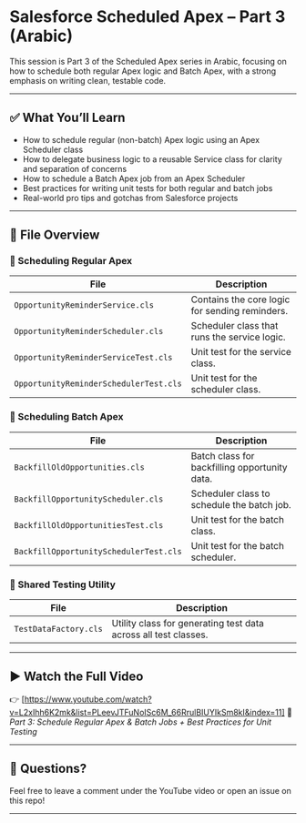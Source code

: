 # Salesforce Scheduled Apex – Part 3 (Arabic)
This session is Part 3 of the Scheduled Apex series in Arabic, focusing on how to schedule both regular Apex logic and Batch Apex, with a strong emphasis on writing clean, testable code.

---

## ✅ What You’ll Learn

- How to schedule regular (non-batch) Apex logic using an Apex Scheduler class  
- How to delegate business logic to a reusable Service class for clarity and separation of concerns  
- How to schedule a Batch Apex job from an Apex Scheduler  
- Best practices for writing unit tests for both regular and batch jobs  
- Real-world pro tips and gotchas from Salesforce projects  

---

## 📁 File Overview

### 🔹 Scheduling Regular Apex

| File | Description |
|------|-------------|
| `OpportunityReminderService.cls` | Contains the core logic for sending reminders. |
| `OpportunityReminderScheduler.cls` | Scheduler class that runs the service logic. |
| `OpportunityReminderServiceTest.cls` | Unit test for the service class. |
| `OpportunityReminderSchedulerTest.cls` | Unit test for the scheduler class. |

### 🔹 Scheduling Batch Apex

| File | Description |
|------|-------------|
| `BackfillOldOpportunities.cls` | Batch class for backfilling opportunity data. |
| `BackfillOpportunityScheduler.cls` | Scheduler class to schedule the batch job. |
| `BackfillOldOpportunitiesTest.cls` | Unit test for the batch class. |
| `BackfillOpportunitySchedulerTest.cls` | Unit test for the batch scheduler. |

### 🧪 Shared Testing Utility

| File | Description |
|------|-------------|
| `TestDataFactory.cls` | Utility class for generating test data across all test classes. |

---

## ▶️ Watch the Full Video

👉 [https://www.youtube.com/watch?v=L2xIhh6K2mk&list=PLeevJTFuNoISc6M_66RrulBIUYIkSm8kI&index=11]
🎥 *Part 3: Schedule Regular Apex & Batch Jobs + Best Practices for Unit Testing*

---

## 💬 Questions?

Feel free to leave a comment under the YouTube video or open an issue on this repo!

---